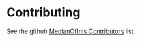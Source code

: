 # Contributing

See the github [MedianOfInts Contributors][contributors] list.

[contributors]: https://github.com/massivelivefun/MedianOfInts/graphs/contributors
